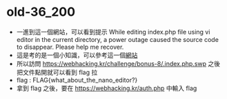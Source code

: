 # old-36_200

* 一進到這一個網站，可以看到提示 
    While editing index.php file using vi editor in the current directory, a power outage caused the source code to disappear.
    Please help me recover.
* 這是考的是一個小知識，可以參考這一個[網站](https://blog.51cto.com/lifeng/703218)
* 所以訪問 https://webhacking.kr/challenge/bonus-8/.index.php.swp 之後把文件點開就可以看到 flag 拉
* flag : FLAG{what_about_the_nano_editor?}
* 拿到 flag 之後，要在 https://webhacking.kr/auth.php 中輸入 flag
